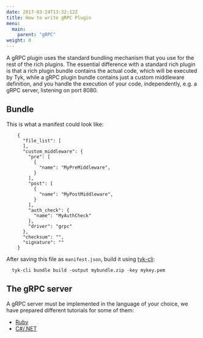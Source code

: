 ```yaml
---
date: 2017-03-24T13:32:12Z
title: How to write gRPC Plugin
menu:
  main:
    parent: "gRPC"
weight: 0 
---
```


A gRPC plugin uses the standard bundling mechanism that you use for the rest of the rich plugins. The essential difference with a standard rich plugin is that a rich plugin bundle contains the actual code, which will be executed by Tyk, while a gRPC plugin bundle contains just a custom middleware definition, and you handle the execution of your code, independently, e.g. a gRPC server, listening on port 8080.

## <a name="bundle"></a> Bundle

This is what a manifest could look like:

```
    {
      "file_list": [
      ],
      "custom_middleware": {
        "pre": [
          {
            "name": "MyPreMiddleware",
          }
        ],
        "post": [
          {
            "name": "MyPostMiddleware",
          }
        ],
        "auth_check": {
          "name": "MyAuthCheck"
        },
        "driver": "grpc"
      },
      "checksum": "",
      "signature": ""
    }
```

After saving this file as `manifest.json`, build it using [tyk-cli][1]:

```
  tyk-cli bundle build -output mybundle.zip -key mykey.pem
```

## <a name="server"></a> The gRPC server

A gRPC server must be implemented in the language of your choice, we have prepared different tutorials for some of them:

*   [Ruby][2]
*   [C#/.NET][3]

 [1]: https://github.com/TykTechnologies/tyk-cli
 [2]: https://github.com/TykTechnologies/tyk-plugin-demo-ruby
 [3]: https://github.com/TykTechnologies/tyk-plugin-demo-dotnet

